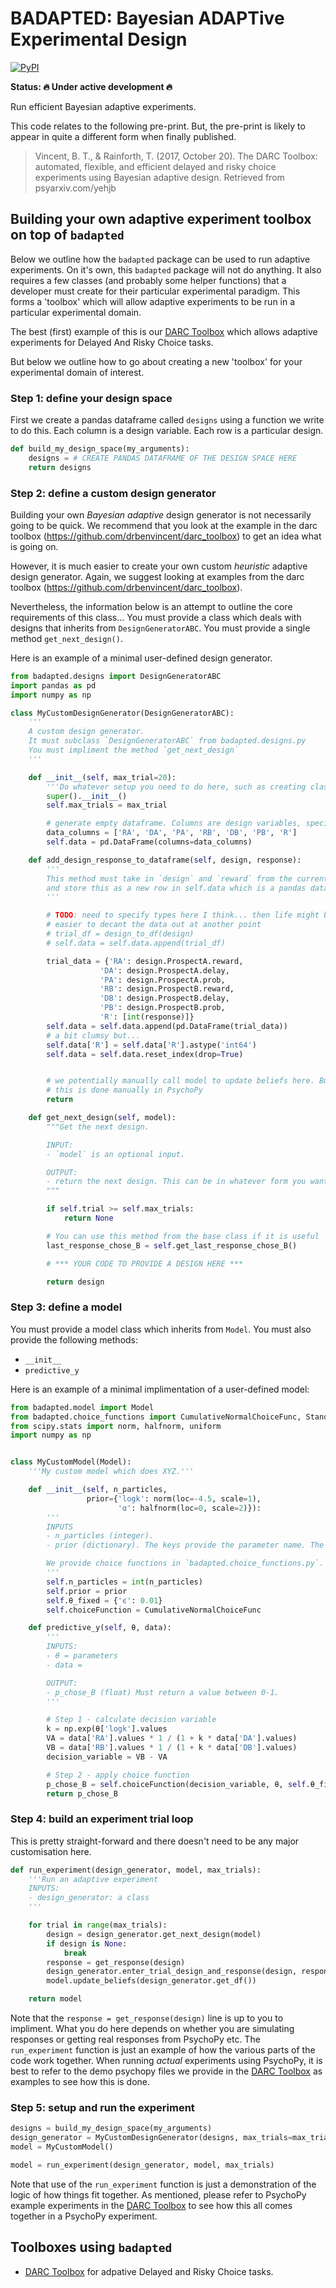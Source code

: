 # BADAPTED: Bayesian ADAPTive Experimental Design

[![PyPI](https://img.shields.io/pypi/v/badapted.svg?color=green)](https://pypi.org/project/badapted/)

**Status:  🔥 Under active development 🔥**

Run efficient Bayesian adaptive experiments.

This code relates to the following pre-print. But, the pre-print is likely to appear in quite a different form when finally published.
> Vincent, B. T., & Rainforth, T. (2017, October 20). The DARC Toolbox: automated, flexible, and efficient delayed and risky choice experiments using Bayesian adaptive design. Retrieved from psyarxiv.com/yehjb


## Building your own adaptive experiment toolbox on top of `badapted`

Below we outline how the `badapted` package can be used to run adaptive experiments. On it's own, this `badapted` package will not do anything. It also requires a few classes (and probably some helper functions) that a developer must create for their particular experimental paradigm. This forms a 'toolbox' which will allow adaptive experiments to be run in a particular experimental domain.

The best (first) example of this is our [DARC Toolbox](https://github.com/drbenvincent/darc_toolbox) which allows adaptive experiments for Delayed And Risky Choice tasks.

But below we outline how to go about creating a new 'toolbox' for your experimental domain of interest.


### Step 1: define your design space

First we create a pandas dataframe called `designs` using a function we write to do this. Each column is a design variable. Each row is a particular design.

```python
def build_my_design_space(my_arguments):
    designs = # CREATE PANDAS DATAFRAME OF THE DESIGN SPACE HERE
    return designs
```

### Step 2: define a custom design generator

Building your own _Bayesian adaptive_ design generator is not necessarily going to be quick. We recommend that you look at the example in the darc toolbox (https://github.com/drbenvincent/darc_toolbox) to get an idea what is going on.

However, it is much easier to create your own custom _heuristic_ adaptive design generator. Again, we suggest looking at examples from the darc toolbox (https://github.com/drbenvincent/darc_toolbox).

Nevertheless, the information below is an attempt to outline the core requirements of this class... You must provide a class which deals with designs that inherits from `DesignGeneratorABC`.  You must provide a single method `get_next_design()`.

Here is an example of a minimal user-defined design generator.

```python
from badapted.designs import DesignGeneratorABC
import pandas as pd
import numpy as np

class MyCustomDesignGenerator(DesignGeneratorABC):
    '''
    A custom design generator.
    It must subclass `DesignGeneratorABC` from badapted.designs.py
    You must impliment the method `get_next_design`
    '''

    def __init__(self, max_trial=20):
        '''Do whatever setup you need to do here, such as creating class variables etc'''
        super().__init__()
        self.max_trials = max_trial

        # generate empty dataframe. Columns are design variables, specific to the experimental domain.
        data_columns = ['RA', 'DA', 'PA', 'RB', 'DB', 'PB', 'R']
        self.data = pd.DataFrame(columns=data_columns)

    def add_design_response_to_dataframe(self, design, response):
        '''
        This method must take in `design` and `reward` from the current trial
        and store this as a new row in self.data which is a pandas data frame.
        '''

        # TODO: need to specify types here I think... then life might be
        # easier to decant the data out at another point
        # trial_df = design_to_df(design)
        # self.data = self.data.append(trial_df)

        trial_data = {'RA': design.ProspectA.reward,
                    'DA': design.ProspectA.delay,
                    'PA': design.ProspectA.prob,
                    'RB': design.ProspectB.reward,
                    'DB': design.ProspectB.delay,
                    'PB': design.ProspectB.prob,
                    'R': [int(response)]}
        self.data = self.data.append(pd.DataFrame(trial_data))
        # a bit clumsy but...
        self.data['R'] = self.data['R'].astype('int64')
        self.data = self.data.reset_index(drop=True)


        # we potentially manually call model to update beliefs here. But so far
        # this is done manually in PsychoPy
        return

    def get_next_design(self, model):
        """Get the next design.

        INPUT:
        - `model` is an optional input.

        OUTPUT:
        - return the next design. This can be in whatever form you want, but it might be useful to define a namped tuple which is intuitive for your problem domain and return that.
        """

        if self.trial >= self.max_trials:
            return None

        # You can use this method from the base class if it is useful
        last_response_chose_B = self.get_last_response_chose_B()

        # *** YOUR CODE TO PROVIDE A DESIGN HERE ***

        return design
```

### Step 3: define a model

You must provide a model class which inherits from `Model`. You must also provide the following methods:

- `__init__`
- `predictive_y`

Here is an example of a minimal implimentation of a user-defined model:

```python
from badapted.model import Model
from badapted.choice_functions import CumulativeNormalChoiceFunc, StandardCumulativeNormalChoiceFunc
from scipy.stats import norm, halfnorm, uniform
import numpy as np


class MyCustomModel(Model):
    '''My custom model which does XYZ.'''

    def __init__(self, n_particles,
                 prior={'logk': norm(loc=-4.5, scale=1),
                        'α': halfnorm(loc=0, scale=2)}):
        '''
        INPUTS
        - n_particles (integer).
        - prior (dictionary). The keys provide the parameter name. The values must be scipy.stats objects which define the prior distribution for this parameter.

        We provide choice functions in `badapted.choice_functions.py`. In this example, we define it in the __init__ but it is not necessary to happen here.
        '''
        self.n_particles = int(n_particles)
        self.prior = prior
        self.θ_fixed = {'ϵ': 0.01}
        self.choiceFunction = CumulativeNormalChoiceFunc

    def predictive_y(self, θ, data):
        '''
        INPUTS:
        - θ = parameters
        - data =

        OUTPUT:
        - p_chose_B (float) Must return a value between 0-1.
        '''

        # Step 1 - calculate decision variable
        k = np.exp(θ['logk'].values
        VA = data['RA'].values * 1 / (1 + k * data['DA'].values)
        VB = data['RB'].values * 1 / (1 + k * data['DB'].values)
        decision_variable = VB - VA

        # Step 2 - apply choice function
        p_chose_B = self.choiceFunction(decision_variable, θ, self.θ_fixed)
        return p_chose_B
```

### Step 4: build an experiment trial loop

This is pretty straight-forward and there doesn't need to be any major customisation here.

```python
def run_experiment(design_generator, model, max_trials):
    '''Run an adaptive experiment
    INPUTS:
    - design_generator: a class
    '''

    for trial in range(max_trials):
        design = design_generator.get_next_design(model)
        if design is None:
            break
        response = get_response(design)
        design_generator.enter_trial_design_and_response(design, response)
        model.update_beliefs(design_generator.get_df())

    return model
```

Note that the `response = get_response(design)` line is up to you to impliment. What you do here depends on whether you are simulating responses or getting real responses from PsychoPy etc. The `run_experiment` function is just an example of how the various parts of the code work together. When running _actual_ experiments using PsychoPy, it is best to refer to the demo psychopy files we provide in the [DARC Toolbox](https://github.com/drbenvincent/darc_toolbox) as examples to see how this is done.

### Step 5: setup and run the experiment

```python
designs = build_my_design_space(my_arguments)
design_generator = MyCustomDesignGenerator(designs, max_trials=max_trials)
model = MyCustomModel()

model = run_experiment(design_generator, model, max_trials)
```

Note that use of the `run_experiment` function is just a demonstration of the logic of how things fit together. As mentioned, please refer to PsychoPy example experiments in the [DARC Toolbox](https://github.com/drbenvincent/darc_toolbox) to see how this all comes together in a PsychoPy experiment.


## Toolboxes using `badapted`
- [DARC Toolbox](https://github.com/drbenvincent/darc_toolbox) for adpative Delayed and Risky Choice tasks.
